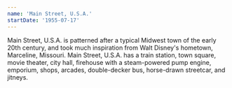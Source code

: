 ```yaml
---
name: 'Main Street, U.S.A.'
startDate: '1955-07-17'
---
```


Main Street, U.S.A. is patterned after a typical Midwest town of the early 20th century, and took much inspiration from Walt Disney's hometown, Marceline, Missouri. Main Street, U.S.A. has a train station, town square, movie theater, city hall, firehouse with a steam-powered pump engine, emporium, shops, arcades, double-decker bus, horse-drawn streetcar, and jitneys.
